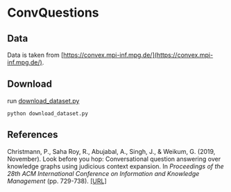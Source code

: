 # ConvQuestions

## Data

Data is taken from [https://convex.mpi-inf.mpg.de/](https://convex.mpi-inf.mpg.de/).

## Download

run [download_dataset.py](../../../src/data_generation/download_dataset.py)
```
python download_dataset.py
```

## References

Christmann, P., Saha Roy, R., Abujabal, A., Singh, J., & Weikum, G. (2019, November). Look before you hop: Conversational question answering over knowledge graphs using judicious context expansion. In *Proceedings of the 28th ACM International Conference on Information and Knowledge Management* (pp. 729-738). [[URL]](https://doi.org/10.1145/3357384.3358016)